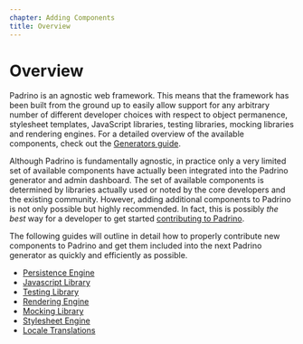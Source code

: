 ```yaml
---
chapter: Adding Components
title: Overview
---
```


# Overview

Padrino is an agnostic web framework. This means that the framework has been
built from the ground up to easily allow support for any arbitrary number of
different developer choices with respect to object permanence, stylesheet
templates, JavaScript libraries, testing libraries, mocking libraries and
rendering engines. For a detailed overview of the available components, check
out the [Generators guide](/guides/generators/overview "generators guide").

Although Padrino is fundamentally agnostic, in practice only a very limited set
of available components have actually been integrated into the Padrino generator
and admin dashboard. The set of available components is determined by libraries
actually used or noted by the core developers and the existing community.
However, adding additional components to Padrino is not only possible but highly
recommended. In fact, this is possibly _the best_ way for a developer to get
started [contributing to Padrino](/contribute "contributing to Padrino").

The following guides will outline in detail how to properly contribute new
components to Padrino and get them included into the next Padrino generator as
quickly and efficiently as possible.

- [Persistence Engine](/guides/adding-components/persistence-engine "Persistence Engine")
- [Javascript Library](/guides/adding-components/javascript-engine "Javascript Library")
- [Testing Library](/guides/adding-components/testing-library "Testing Library")
- [Rendering Engine](/guides/adding-components/rendering-engine "Rendering Engine")
- [Mocking Library](/guides/adding-components/mocking-library "Mocking Library")
- [Stylesheet Engine](/guides/adding-components/stylesheet-engine "Stylesheet Engine")
- [Locale Translations](/guides/adding-components/locale-translations "Locale Translations")

